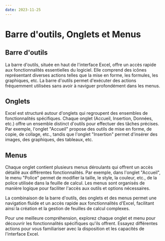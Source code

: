 ```yaml
---
date: 2023-11-25
---
```

# Barre d'outils, Onglets et Menus

## Barre d'outils

La barre d'outils, située en haut de l'interface Excel, offre un accès rapide aux fonctionnalités essentielles du logiciel. Elle comprend des icônes représentant diverses actions telles que la mise en forme, les formules, les graphiques, etc. La barre d'outils permet d'exécuter des actions fréquemment utilisées sans avoir à naviguer profondément dans les menus.

## Onglets

Excel est structuré autour d'onglets qui regroupent des ensembles de fonctionnalités spécifiques. Chaque onglet (Accueil, Insertion, Données, etc.) offre un ensemble distinct d'outils pour effectuer des tâches précises. Par exemple, l'onglet "Accueil" propose des outils de mise en forme, de copie, de collage, etc., tandis que l'onglet "Insertion" permet d'insérer des images, des graphiques, des tableaux, etc.

## Menus

Chaque onglet contient plusieurs menus déroulants qui offrent un accès détaillé aux différentes fonctionnalités. Par exemple, dans l'onglet "Accueil", le menu "Police" permet de modifier la taille, le style, la couleur, etc., de la police utilisée dans la feuille de calcul. Les menus sont organisés de manière logique pour faciliter l'accès aux outils et options nécessaires.

La combinaison de la barre d'outils, des onglets et des menus permet une navigation fluide et un accès rapide aux fonctionnalités d'Excel, facilitant ainsi la création et la gestion de feuilles de calcul complexes.

Pour une meilleure compréhension, explorez chaque onglet et menu pour découvrir les fonctionnalités spécifiques qu'ils offrent. Essayez différentes actions pour vous familiariser avec la disposition et les capacités de l'interface Excel.
